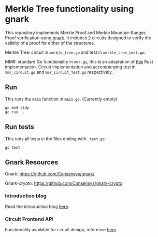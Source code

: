 # Merkle Tree functionality using gnark

This repository implements Merkle Proof and Merkle Mountain Ranges Proof verification using
[gnark](https://github.com/Consensys/gnark/tree/master). It includes 2 circuits designed to verify the validity of a proof for either of the structures. 

Merkle Tree: circuit in `merkle_tree.go` and test in `merkle_tree_test.go`.

MMR: standard Go functionality in `mmr.go`, this is an adaptation of [this](https://github.com/hashcloak/plonky2-merkle-trees/blob/master/src/mmr/merkle_mountain_ranges.rs) Rust implementation. Circuit implementation and accompanying test in `mmr_circuit.go` and `mmr_circuit_test.go` respectively. 

## Run

This runs the `main` function in `main.go`. (Currently empty)

```
go mod tidy
go run  .
```

## Run tests

This runs all tests in the files ending with `_test.go`. 

```
go test
```

## Gnark Resources 

Gnark: https://github.com/Consensys/gnark/

Gnark-crypto: https://github.com/Consensys/gnark-crypto

### Introduction blog

Read the introduction blog [here](https://consensys.io/blog/gnark-your-guide-to-write-zksnarks-in-go).

### Circuit Frontend API

Functionality available for circuit design, reference [here](https://github.com/Consensys/gnark/blob/master/frontend/api.go).
